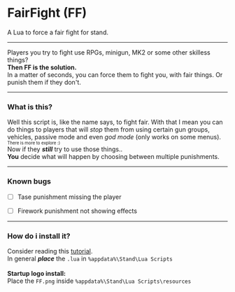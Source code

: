 # FairFight (FF)
A Lua to force a fair fight for stand.

<hr>  </hr>

Players you try to fight use RPGs, minigun, MK2 or some other skilless things?
<br>
**Then FF is the solution.**
</br>
In a matter of seconds, you can force them to fight you, with fair things. Or punish them if they don't.

<hr>  </hr>

### What is this?

Well this script is, like the name says, to fight fair. With that I mean you can do things to players that will _stop_ them from using certain gun groups, vehicles, passive mode and even _god mode_ (only works on some menus). <sub> <sup> There is more to explore :)</sup> </sub>
<br>
Now if they ***_still_*** try to use those things..
<br>
**You** decide what will happen by choosing between multiple punishments. 
</br>

<hr>  </hr>

### Known bugs

- [ ] Tase punishment missing the player
- [ ] Firework punishment not showing effects


<hr> </hr>

### How do i install it?

Consider reading this [tutorial](https://support-docs.stand.gg/installing-luas/#--manual-installation).
<br>
In general **_place_** the `.lua` in `%appdata%\Stand\Lua Scripts` 
<br>
<br>
**Startup logo install:**
<br>
Place the `FF.png` inside `%appdata%\Stand\Lua Scripts\resources`



